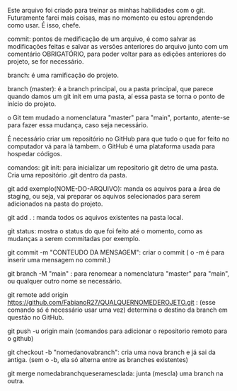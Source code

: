Este arquivo foi criado para treinar as minhas habilidades com o git. Futuramente farei mais coisas, mas no momento eu estou aprendendo como usar. É isso, chefe.

commit: pontos de medificação de um arquivo, é como salvar as modificações feitas e salvar as versões anteriores do arquivo junto com um comentário OBRIGATÓRIO, para poder voltar para as edições anteriores do projeto, se for necessário.

branch: é uma ramificação do projeto.

branch (master): é a branch principal, ou a pasta principal, que parece quando damos um git init em uma pasta, aí essa pasta se torna o ponto de início do projeto.

o Git tem mudado a nomenclatura "master" para "main", portanto, atente-se para fazer essa mudança, caso seja necessário.

É necessário criar um repositório no GitHub para que tudo o que for feito no computador vá para lá tambem. o GitHub é uma plataforma usada para hospedar códigos.

comandos:
git init: para inicializar um repositorio git detro de uma pasta. Cria uma repositório .git dentro da pasta.

git add exemplo(NOME-DO-ARQUIVO): manda os aquivos para a área de staging, ou seja, vai preparar os aquivos selecionados para serem adicionados na pasta do projeto.

git add . : manda todos os aquivos existentes na pasta local.

git status: mostra o status do que foi feito até o momento, como as mudanças a serem commitadas por exemplo.

git commit -m "CONTEUDO DA MENSAGEM": criar o commit ( o -m é para inserir uma mensagem no commit.)

git branch -M "main" : para renomear a nomenclatura "master" para "main", ou qualquer outro nome se necessário.

git remote add origin https://github.com/FabianoR27/QUALQUERNOMEDEROJETO.git : (esse comando só é necessário usar uma vez) determina o destino da branch em questão no GitHub.

git push -u origin main
(comandos para adicionar o repositorio remoto para o github)

git checkout -b "nomedanovabranch": cria uma nova branch e já sai da antiga.
(sem o -b, ela só alterna entre as branches existentes)
 
git merge nomedabranchqueseramesclada: junta (mescla) uma branch na outra.
 
